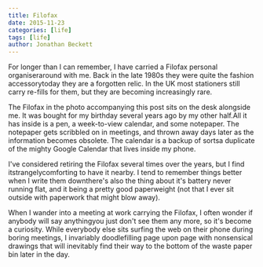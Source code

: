 ```yaml
---
title: Filofax
date: 2015-11-23
categories: [life]
tags: [life]
author: Jonathan Beckett
---
```


For longer than I can remember, I have carried a Filofax personal organiseraround with me. Back in the late 1980s they were quite the fashion accessorytoday they are a forgotten relic. In the UK most stationers still carry re-fills for them, but they are becoming increasingly rare.

The Filofax in the photo accompanying this post sits on the desk alongside me. It was bought for my birthday several years ago by my other half.All it has inside is a pen, a week-to-view calendar, and some notepaper. The notepaper gets scribbled on in meetings, and thrown away days later as the information becomes obsolete. The calendar is a backup of sortsa duplicate of the mighty Google Calendar that lives inside my phone.

I've considered retiring the Filofax several times over the years, but I find itstrangelycomforting to have it nearby. I tend to remember things better when I write them downthere's also the thing about it's battery never running flat, and it being a pretty good paperweight (not that I ever sit outside with paperwork that might blow away).

When I wander into a meeting at work carrying the Filofax, I often wonder if anybody will say anythingyou just don't see them any more, so it's become a curiosity. While everybody else sits surfing the web on their phone during boring meetings, I invariably doodlefilling page upon page with nonsensical drawings that will inevitably find their way to the bottom of the waste paper bin later in the day.